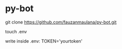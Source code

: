 # py-bot

git clone https://github.com/fauzanmaulana/py-bot.git

touch .env

write inside .env:
TOKEN='yourtoken'
